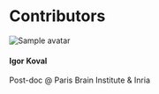 # Contributors

<!-- Grid row -->
<div class="row text-center">

  <!-- Grid column -->
  <div class="col-md-3 mb-md-0 mb-5">
    <div class="avatar mx-auto">
      <img src="../../_static/img/contributors/igor_koval.jpg" class="rounded z-depth-1-half" alt="Sample avatar">
    </div>
    <h4 class="font-weight-bold dark-grey-text">Igor Koval</h4>
    <p>Post-doc @ Paris Brain Institute & Inria</p>
    <a type="button" href="https://www.igorkoval.com" class="btn-floating btn-sm mx-1 mb-0">
      <i class="fas fa-globe fa-lg"></i>
    </a>
    <a type="button" class="btn-floating btn-sm mx-1 mb-0">
      <i class="fab fa-github"></i>
    </a>
    <!--Dribbble -->
    <a type="button" class="btn-floating btn-sm mx-1 mb-0">
      <i class="fab fa-gitlab"></i>
    </a>
    <!-- Twitter -->
    <a type="button" class="btn-floating btn-sm mx-1 mb-0">
      <i class="fab fa-linkedin"></i>
    </a>
  </div>
  <!-- Grid column -->


</div>
<!-- Grid row -->
